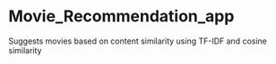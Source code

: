 # Movie_Recommendation_app
Suggests movies based on content similarity using TF-IDF and cosine similarity

